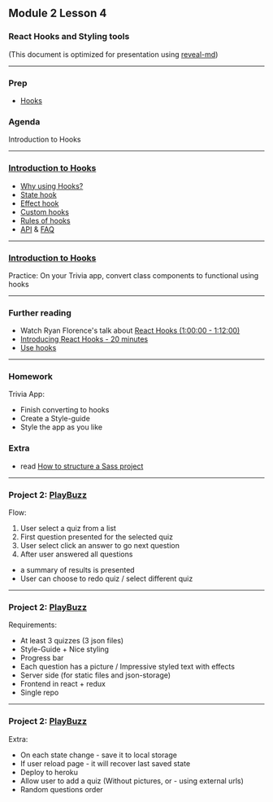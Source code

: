 ## Module 2 Lesson 4
### React Hooks and Styling tools
(This document is optimized for presentation using [reveal-md](https://github.com/webpro/reveal-md))

---

### Prep
* [Hooks](https://reactjs.org/docs/hooks-overview.html)

### Agenda
Introduction to Hooks

---

### [Introduction to Hooks](https://reactjs.org/docs/hooks-intro.html)
* [Why using Hooks?](https://reactjs.org/docs/hooks-intro.html#motivation)
* [State hook](https://reactjs.org/docs/hooks-state.html)
* [Effect hook](https://reactjs.org/docs/hooks-effect.html)
* [Custom hooks](https://reactjs.org/docs/hooks-custom.html)
* [Rules of hooks](https://reactjs.org/docs/hooks-rules.html)
* [API](https://reactjs.org/docs/hooks-reference.html) & [FAQ](https://reactjs.org/docs/hooks-faq.html)

---

### [Introduction to Hooks](https://reactjs.org/docs/hooks-intro.html)
Practice: On your Trivia app, convert class components to functional using hooks
 
---

### Further reading
* Watch Ryan Florence's talk about [React Hooks (1:00:00 - 1:12:00)](https://www.youtube.com/watch?v=dpw9EHDh2bM)
* [Introducing React Hooks - 20 minutes](https://www.youtube.com/watch?v=mxK8b99iJTg)
* [Use hooks](https://usehooks.com/)

---

### Homework
Trivia App:
* Finish converting to hooks
* Create a Style-guide
* Style the app as you like

### Extra
* read [How to structure a Sass project](http://thesassway.com/beginner/how-to-structure-a-sass-project)

---

### Project 2: [PlayBuzz](https://www.playbuzz.com/chalync10/what-superhero-are-you)
Flow:
1. User select a quiz from a list 
2. First question presented for the selected quiz
3. User select click an answer to go next question
4. After user answered all questions
  - a summary of results is presented
  - User can choose to redo quiz / select different quiz
---

### Project 2: [PlayBuzz](https://www.playbuzz.com/chalync10/what-superhero-are-you)
Requirements:
* At least 3 quizzes (3 json files)
* Style-Guide + Nice styling
* Progress bar
* Each question has a picture / Impressive styled text with effects
* Server side (for static files and json-storage)
* Frontend in react + redux
* Single repo

---

### Project 2: [PlayBuzz](https://www.playbuzz.com/chalync10/what-superhero-are-you)
Extra:
* On each state change - save it to local storage
* If user reload page - it will recover last saved state
* Deploy to heroku
* Allow user to add a quiz (Without pictures, or - using external urls)
* Random questions order